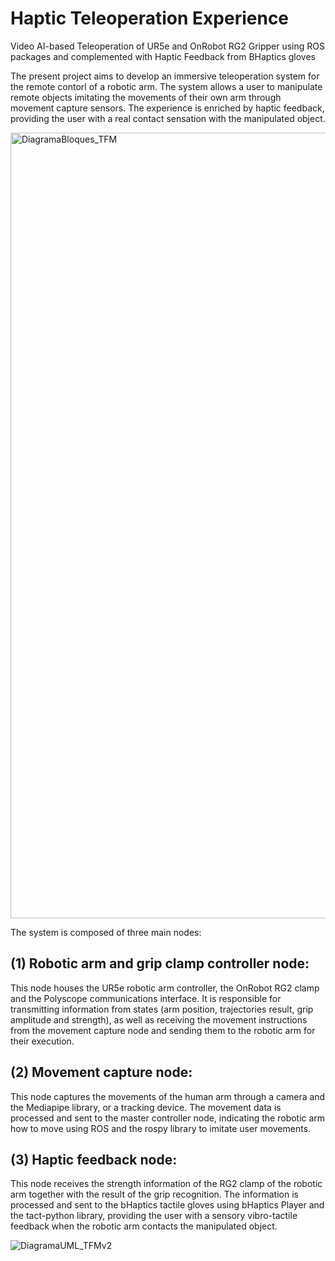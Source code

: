 # Haptic Teleoperation Experience

Video AI-based Teleoperation of UR5e and OnRobot RG2 Gripper using ROS packages and complemented with Haptic Feedback from BHaptics gloves

The present project aims to develop an immersive teleoperation system for the remote contorl of a robotic arm. The system allows a user to manipulate remote objects imitating the movements of their own arm through movement capture sensors. The experience is enriched by haptic feedback, providing the user with a real contact sensation with the manipulated object.

<img width="1257" alt="DiagramaBloques_TFM" src="https://github.com/xriteamupv/Haptic_Teleop/assets/38531693/9e5c0d8f-71b3-4309-9508-f7687ed8bd68">

The system is composed of three main nodes:

## (1) Robotic arm and grip clamp controller node:

This node houses the UR5e robotic arm controller, the OnRobot RG2 clamp and the Polyscope communications interface. It is responsible for transmitting information from states (arm position, trajectories result, grip amplitude and strength), as well as receiving the movement instructions from the movement capture node and sending them to the robotic arm for their execution.

## (2) Movement capture node: 

This node captures the movements of the human arm through a camera and the Mediapipe library, or a tracking device. The movement data is processed and sent to the master controller node, indicating the robotic arm how to move using ROS and the rospy library to imitate user movements.

## (3) Haptic feedback node:

This node receives the strength information of the RG2 clamp of the robotic arm together with the result of the grip recognition. The information is processed and sent to the bHaptics tactile gloves using bHaptics Player and the tact-python library, providing the user with a sensory vibro-tactile feedback when the robotic arm contacts the manipulated object.

![DiagramaUML_TFMv2](https://github.com/xriteamupv/Haptic_Teleop/assets/38531693/f62a2cd5-4789-4598-8863-8f386493930a)


